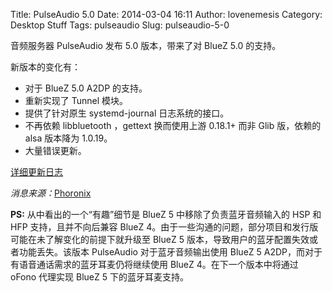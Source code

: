 Title: PulseAudio 5.0
Date: 2014-03-04 16:11
Author: lovenemesis
Category: Desktop Stuff
Tags: pulseaudio
Slug: pulseaudio-5-0

音频服务器 PulseAudio 发布 5.0 版本，带来了对 BlueZ 5.0 的支持。

新版本的变化有：

-   对于 BlueZ 5.0 A2DP 的支持。
-   重新实现了 Tunnel 模块。
-   提供了针对原生 systemd-journal 日志系统的接口。
-   不再依赖 libbluetooth ，gettext 换而使用上游 0.18.1+ 而非 Glib
    版，依赖的 alsa 版本降为 1.0.19。
-   大量错误更新。

[详细更新日志](http://www.freedesktop.org/wiki/Software/PulseAudio/Notes/5.0/)

*消息来源：*[Phoronix](http://www.phoronix.com/scan.php?page=news_item&px=MTYxOTg)

**PS:** 从中看出的一个“有趣”细节是 BlueZ 5 中移除了负责蓝牙音频输入的
HSP 和 HFP 支持，且并不向后兼容 BlueZ
4。由于一些沟通的问题，部分项目和发行版可能在未了解变化的前提下就升级至
BlueZ 5 版本，导致用户的蓝牙配置失效或者功能丢失。该版本 PulseAudio
对于蓝牙音频输出使用 BlueZ 5
A2DP，而对于有语音通话需求的蓝牙耳麦仍将继续使用 BlueZ
4。在下一个版本中将通过 oFono 代理实现 BlueZ 5 下的蓝牙耳麦支持。

